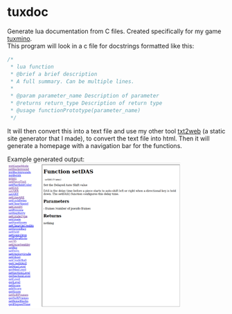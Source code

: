 # tuxdoc
Generate lua documentation from C files. Created specifically for my game [tuxmino](https://github.com/masonarmand/tuxmino).  
This program will look in a c file for docstrings formatted like this:
```c
/*
 * lua function
 * @brief a brief description
 * A full summary. Can be multiple lines.
 *
 * @param parameter_name Description of parameter
 * @returns return_type Description of return type
 * @usage functionPrototype(parameter_name)
 */
```
It will then convert this into a text file and use my other tool [txt2web](https://github.com/masonarmand/txt2web) (a static site generator that I made), to convert the text file into html. Then it will generate a homepage with a navigation bar for the functions.

Example generated output:  
<img src='doc_screenshot.png' width="400">
